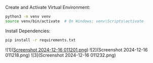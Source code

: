 Create and Activate Virtual Environment:

```bash
python3 -m venv venv
source venv/bin/activate  # On Windows: venv\Scripts\activate
```

Install Dependencies:

```bash
pip install -r requirements.txt
```

![1]([Screenshot 2024-12-16 011201.png](https://github.com/Rikith-Devangam/Yelp/blob/main/Screenshot%202024-12-16%20011201.png))
![2](Screenshot 2024-12-16 011218.png)
![3](Screenshot 2024-12-16 011232.png)
